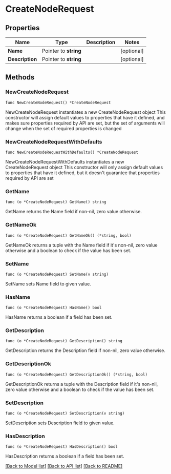 # CreateNodeRequest

## Properties

Name | Type | Description | Notes
------------ | ------------- | ------------- | -------------
**Name** | Pointer to **string** |  | [optional] 
**Description** | Pointer to **string** |  | [optional] 

## Methods

### NewCreateNodeRequest

`func NewCreateNodeRequest() *CreateNodeRequest`

NewCreateNodeRequest instantiates a new CreateNodeRequest object
This constructor will assign default values to properties that have it defined,
and makes sure properties required by API are set, but the set of arguments
will change when the set of required properties is changed

### NewCreateNodeRequestWithDefaults

`func NewCreateNodeRequestWithDefaults() *CreateNodeRequest`

NewCreateNodeRequestWithDefaults instantiates a new CreateNodeRequest object
This constructor will only assign default values to properties that have it defined,
but it doesn't guarantee that properties required by API are set

### GetName

`func (o *CreateNodeRequest) GetName() string`

GetName returns the Name field if non-nil, zero value otherwise.

### GetNameOk

`func (o *CreateNodeRequest) GetNameOk() (*string, bool)`

GetNameOk returns a tuple with the Name field if it's non-nil, zero value otherwise
and a boolean to check if the value has been set.

### SetName

`func (o *CreateNodeRequest) SetName(v string)`

SetName sets Name field to given value.

### HasName

`func (o *CreateNodeRequest) HasName() bool`

HasName returns a boolean if a field has been set.

### GetDescription

`func (o *CreateNodeRequest) GetDescription() string`

GetDescription returns the Description field if non-nil, zero value otherwise.

### GetDescriptionOk

`func (o *CreateNodeRequest) GetDescriptionOk() (*string, bool)`

GetDescriptionOk returns a tuple with the Description field if it's non-nil, zero value otherwise
and a boolean to check if the value has been set.

### SetDescription

`func (o *CreateNodeRequest) SetDescription(v string)`

SetDescription sets Description field to given value.

### HasDescription

`func (o *CreateNodeRequest) HasDescription() bool`

HasDescription returns a boolean if a field has been set.


[[Back to Model list]](../README.md#documentation-for-models) [[Back to API list]](../README.md#documentation-for-api-endpoints) [[Back to README]](../README.md)


